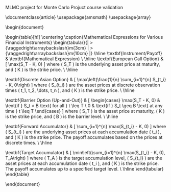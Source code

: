 MLMC project for Monte Carlo Projuct course validation


\documentclass{article}
\usepackage{amsmath}
\usepackage{array}

\begin{document}

\begin{table}[h!]
\centering
\caption{Mathematical Expressions for Various Financial Instruments}
\begin{tabular}{| >{\raggedright\arraybackslash}m{3cm} | >{\raggedright\arraybackslash}m{10cm} |}
\hline
\textbf{Instrument/Payoff} & \textbf{Mathematical Expression} \\
\hline
\textbf{European Call Option} & 
\[
\max(S_T - K, 0)
\]
where \( S_T \) is the underlying asset price at maturity, and \( K \) is the strike price. \\
\hline

\textbf{Discrete Asian Option} & 
\[
\max\left(\frac{1}{n} \sum_{i=1}^{n} S_{t_i} - K, 0\right)
\]
where \( S_{t_i} \) are the asset prices at discrete observation times \( t_1, t_2, \dots, t_n \), and \( K \) is the strike price. \\
\hline

\textbf{Barrier Option (Up-and-Out)} & 
\[
\begin{cases} 
\max(S_T - K, 0) & \text{if } S_t < B \text{ for all } t \leq T \\
0 & \text{if } S_t \geq B \text{ at any time } t \leq T 
\end{cases}
\]
where \( S_T \) is the asset price at maturity, \( K \) is the strike price, and \( B \) is the barrier level. \\
\hline

\textbf{Forward Accumulator} & 
\[
\sum_{i=1}^{n} \max(S_{t_i} - K, 0)
\]
where \( S_{t_i} \) are the underlying asset prices at each accumulation date \( t_i \), and \( K \) is the strike price. The payoff accumulates based on the prices at discrete times. \\
\hline

\textbf{Target Accumulator} & 
\[
\min\left(\sum_{i=1}^{n} \max(S_{t_i} - K, 0), T_A\right)
\]
where \( T_A \) is the target accumulation level, \( S_{t_i} \) are the asset prices at each accumulation date \( t_i \), and \( K \) is the strike price. The payoff accumulates up to a specified target level. \\
\hline
\end{tabular}
\end{table}

\end{document}
